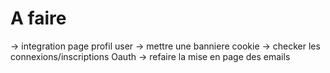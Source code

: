 # A faire

-> integration page profil user
-> mettre une banniere cookie
-> checker les connexions/inscriptions Oauth
-> refaire la mise en page des emails

